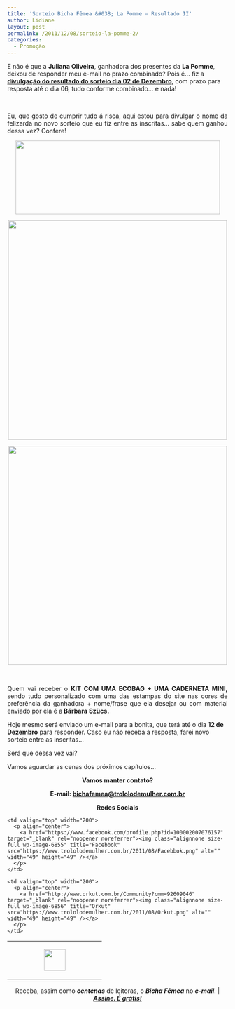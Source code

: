 ```yaml
---
title: 'Sorteio Bicha Fêmea &#038; La Pomme – Resultado II'
author: Lidiane
layout: post
permalink: /2011/12/08/sorteio-la-pomme-2/
categories:
  - Promoção
---
```

E não é que a **Juliana Oliveira**, ganhadora dos presentes da **La Pomme**, deixou de responder meu e-mail no prazo combinado? Pois é… fiz a **[divulgação do resultado do sorteio dia 02 de Dezembro](http://www.trololodemulher.com.br/2011/12/02/sorteios-entre-amigas/)**, com prazo para resposta até o dia 06, tudo conforme combinado… e nada!

&nbsp;

<p align="justify">
  Eu, que gosto de cumprir tudo á risca, aqui estou para divulgar o nome da felizarda no novo sorteio que eu fiz entre as inscritas… sabe quem ganhou dessa vez? Confere!
</p>

<!--more-->

<p align="center">
  <a href="https://www.trololodemulher.com.br/2011/11/La-Pomme.png"><img class="alignnone size-full wp-image-8154" title="La Pomme" src="https://www.trololodemulher.com.br/2011/11/La-Pomme.png" alt="" width="467" height="168" /></a>
</p>

<p align="center">
  <a href="https://www.trololodemulher.com.br/2011/11/ECOBAG.jpg"><img class="alignnone size-full wp-image-8153" title="ECOBAG" src="https://www.trololodemulher.com.br/2011/11/ECOBAG.jpg" alt="" width="500" height="500" /></a>
</p>

<p align="center">
  <a href="https://www.trololodemulher.com.br/2011/11/CADERNETA.jpg"><img class="alignnone size-full wp-image-8152" title="CADERNETA" src="https://www.trololodemulher.com.br/2011/11/CADERNETA.jpg" alt="" width="500" height="500" /></a>
</p>

&nbsp;

<p align="justify">
  Quem vai receber o <strong>KIT COM UMA ECOBAG + UMA CADERNETA MINI, </strong>sendo tudo personalizado com uma das estampas do site nas cores de preferência da ganhadora + nome/frase que ela desejar ou com material enviado por ela é a<strong> Bárbara Szücs.</strong>
</p>

Hoje mesmo será enviado um e-mail para a bonita, que terá até o dia **12 de Dezembro** para responder. Caso eu não receba a resposta, farei novo sorteio entre as inscritas…

<p align="justify">
  Será que dessa vez vai?
</p>

<p align="justify">
  Vamos aguardar as cenas dos próximos capítulos…
</p>

<p align="center">
  <strong>Vamos manter contato?</strong>
</p>

<p align="center">
  <strong>E-mail: <a href="mailto:bichafemea@trololodemulher.com.br">bichafemea@trololodemulher.com.br</a></strong>
</p>

<p align="center">
  <strong>Redes Sociais</strong>
</p>

<table width="600" border="0" cellspacing="0" cellpadding="2">
  <tr>
    <td valign="top" width="200">
      <p align="center">
        <a href="http://twitter.com/#%21/bichafemea" target="_blank" rel="noopener noreferrer"><img class="alignnone size-full wp-image-6857" title="Twitter" src="https://www.trololodemulher.com.br/2011/08/Twitter.png" alt="" width="49" height="49" /></a>
      </p>
    </td>
    
    <td valign="top" width="200">
      <p align="center">
        <a href="https://www.facebook.com/profile.php?id=100002007076157" target="_blank" rel="noopener noreferrer"><img class="alignnone size-full wp-image-6855" title="Facebbok" src="https://www.trololodemulher.com.br/2011/08/Facebbok.png" alt="" width="49" height="49" /></a>
      </p>
    </td>
    
    <td valign="top" width="200">
      <p align="center">
        <a href="http://www.orkut.com.br/Community?cmm=92609046" target="_blank" rel="noopener noreferrer"><img class="alignnone size-full wp-image-6856" title="Orkut" src="https://www.trololodemulher.com.br/2011/08/Orkut.png" alt="" width="49" height="49" /></a>
      </p>
    </td>
  </tr>
</table>

<p align="center">
  Receba, assim como <strong><em>centenas</em></strong> de leitoras, o <strong><em>Bicha Fêmea</em></strong> no <strong><em>e-mail</em></strong>. | <strong><em><a href="http://feedburner.google.com/fb/a/mailverify?uri=blogbichafemea&loc=pt_BR">Assine. É grátis!</a></em></strong>
</p>